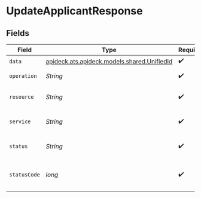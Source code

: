 # UpdateApplicantResponse


## Fields

| Field                                                                           | Type                                                                            | Required                                                                        | Description                                                                     | Example                                                                         |
| ------------------------------------------------------------------------------- | ------------------------------------------------------------------------------- | ------------------------------------------------------------------------------- | ------------------------------------------------------------------------------- | ------------------------------------------------------------------------------- |
| `data`                                                                          | [apideck.ats.apideck.models.shared.UnifiedId](../../models/shared/UnifiedId.md) | :heavy_check_mark:                                                              | N/A                                                                             |                                                                                 |
| `operation`                                                                     | *String*                                                                        | :heavy_check_mark:                                                              | Operation performed                                                             | update                                                                          |
| `resource`                                                                      | *String*                                                                        | :heavy_check_mark:                                                              | Unified API resource name                                                       | Applicants                                                                      |
| `service`                                                                       | *String*                                                                        | :heavy_check_mark:                                                              | Apideck ID of service provider                                                  | lever                                                                           |
| `status`                                                                        | *String*                                                                        | :heavy_check_mark:                                                              | HTTP Response Status                                                            | OK                                                                              |
| `statusCode`                                                                    | *long*                                                                          | :heavy_check_mark:                                                              | HTTP Response Status Code                                                       | 200                                                                             |